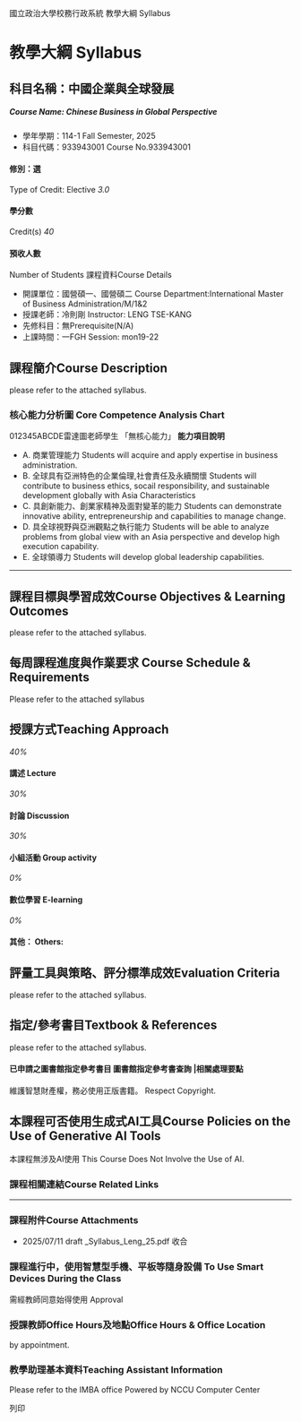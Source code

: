國立政治大學校務行政系統 教學大綱 Syllabus
# 教學大綱 Syllabus
##  科目名稱：中國企業與全球發展 
#####  Course Name: Chinese Business in Global Perspective
  * 學年學期：114-1 Fall Semester, 2025 
  * 科目代碼：933943001 Course No.933943001


#### 修別：選
Type of Credit: Elective 
_3.0_
#### 學分數
Credit(s)
_40_
#### 預收人數
Number of Students
課程資料Course Details
  * 開課單位：國營碩一、國營碩二 Course Department:International Master of Business Administration/M/1&2 
  * 授課老師：冷則剛 Instructor: LENG TSE-KANG 
  * 先修科目：無Prerequisite(N/A)
  * 上課時間：一FGH Session: mon19-22


##  課程簡介Course Description
please refer to the attached syllabus. 
###  核心能力分析圖 Core Competence Analysis Chart
012345ABCDE雷達圖老師學生
「無核心能力」 
**能力項目說明**
  * A. 商業管理能力 Students will acquire and apply expertise in business administration.
  * B. 全球具有亞洲特色的企業倫理,社會責任及永續關懷 Students will contribute to business ethics, socail responsibility, and sustainable development globally with Asia Characteristics
  * C. 具創新能力、創業家精神及面對變革的能力 Students can demonstrate innovative ability, entrepreneurship and capabilities to manage change.
  * D. 具全球視野與亞洲觀點之執行能力 Students will be able to analyze problems from global view with an Asia perspective and develop high execution capability.
  * E. 全球領導力 Students will develop global leadership capabilities.


* * *
##  課程目標與學習成效Course Objectives & Learning Outcomes 
please refer to the attached syllabus. 
##  每周課程進度與作業要求 Course Schedule & Requirements
Please refer to the attached syllabus
##  授課方式Teaching Approach
_40%_
####  講述 Lecture
_30%_
####  討論 Discussion
_30%_
####  小組活動 Group activity
_0%_
####  數位學習 E-learning
_0%_
####  其他： Others:
##  評量工具與策略、評分標準成效Evaluation Criteria
please refer to the attached syllabus. 
##  指定/參考書目Textbook & References
please refer to the attached syllabus. 
####  已申請之圖書館指定參考書目  圖書館指定參考書查詢 |相關處理要點
維護智慧財產權，務必使用正版書籍。 Respect Copyright.
##  本課程可否使用生成式AI工具Course Policies on the Use of Generative AI Tools
本課程無涉及AI使用 This Course Does Not Involve the Use of AI.
###  課程相關連結Course Related Links
* * *
###  課程附件Course Attachments
  * 2025/07/11 draft _Syllabus_Leng_25.pdf  收合 


###  課程進行中，使用智慧型手機、平板等隨身設備 To Use Smart Devices During the Class
需經教師同意始得使用  Approval
###  授課教師Office Hours及地點Office Hours & Office Location
by appointment. 
###  教學助理基本資料Teaching Assistant Information
Please refer to the IMBA office
Powered by NCCU Computer Center
  
列印
